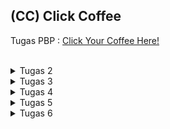 ## (CC) Click Coffee
Tugas PBP : [Click Your Coffee Here!](http://nashwa-ghania-coffeeshop.pbp.cs.ui.ac.id/)
<br>
<br>

<details>
<summary>Tugas 2</summary>

#### Langkah Pengimplementasian

1. **Membuat sebuah proyek Django baru.**<br>
   Membuat folder baru kemudian menjalankan virtual environment di dalamnya. Kemudian menginstall beberapa requirements yang dibutuhkan. Selanjutnya menjalankan perintah `django-admin startproject [nama_proyek]` untuk membuat direktori dasar dari proyek Django.

2. **Membuat aplikasi dengan nama main pada proyek tersebut.**<br>
   Menjalankan perintah `python manage.py startapp main` untuk membuat aplikasi main.

3. **Melakukan routing pada proyek agar dapat menjalankan aplikasi main.**<br>
   Menambahkan rute yang diinginkan pada urls.py proyek untuk mengarahkan request ke aplikasi "main". 

4. **Membuat model pada aplikasi main dengan nama Product.**<br>
   Menambahkan model dengan atribut _name, price, description, time_, dan _stock_. Kemudian, memigrasikan model agar setiap perubahan dapat dilacak.

5. **Membuat sebuah fungsi pada views.py untuk dikembalikan ke dalam sebuah template HTML.**<br>
   Menambahkan fungsi frontpage di views.py untuk merender template HTML dan products yang ada. 

6. **Membuat sebuah routing pada urls.py aplikasi main.**<br>
   Menambahkan rute yang diinginkan pada urls.py main untuk memetakan fungsi yang telah dibuat pada views.py.

7. **Melakukan deployment ke PWS.**<br>
   Membuat proyek baru di PWS kemudian menambahkan URL deployment pada ALLOWED_HOST dalam settings.py. Selanjutnya menjalankan perintah push ke PWS.

8. **Membuat sebuah README.md.**<br>
   Membuat file README.md yang berisi tautan menuju aplikasi PWS dan beberapa jawaban dari pertanyaan.

#### Alur Django
<img width="491" alt="Screenshot 2024-09-10 at 23 05 38" src="https://github.com/user-attachments/assets/6d51b7bd-6f33-412d-8e9a-af292e41a086">

Request client pertama kali diproses oleh **urls.py**, yang mencocokkan URL dengan fungsi view di **views.py**. Di dalam **views.py**, logika dijalankan dan jika data dari database diperlukan, fungsi view memanggil model di **models.py**. Setelah data diperoleh, view menyiapkan template HTML dengan data tersebut, lalu merendernya. Hasilnya berupa halaman web atau respon JSON yang dikirim kembali ke browser client. 

#### Fungsi Git

1. Riwayat Perubahan Lengkap. Git dapat melacak setiap perubahan yang dilakukan pada setiap file, termasuk mencatat siapa yang membuat perubahan dan kapan perubahan itu dilakukan.<br>
2. Branching dan Merging. Dengan git, sebuah proyek dapat dikerjakan dengan banyak orang. Meskipun bekerja sendiri-sendiri, pengguna dapat mengerjakan bagian yang berbeda secara terpisah dengan cara membuat “branch”. Nantinya, pengguna dapat menggabungkan kembali bagian-bagian yang terpisah ini dengan fitur “merge”. <br>
3. Open Source. Git adalah tools yang bersifat open source sehingga dapat digunakan untuk membuat perangkat lunak secara open source. <br>
4. Backup. Git dapat menjadi backup jika terjadi kesalahan atau masalah dalam mengembangkan versi terbaru, Git dapat mengembalikan ke dalam versi sebelumnya. <br>

#### Mengapa Django dijadikan permulaan pembelajaran pengembangan perangkat lunak?

Django menggunakan arsitektur Model-View-Template (MVT) yang membantu untuk memahami pemisahan logika aplikasi, data, dan tampilan dengan baik. Django juga menyediakan banyak fitur yang dapat digunakan langsung, seperti autentikasi pengguna, URL routing, ORM (Object-Relational Mapping), dan lainnya. Ini memudahkan pemula karena mereka tidak perlu membangun semuanya dari nol.

#### Mengapa model pada Django disebut ORM?

Model Django disebut ORM karena memungkinkan untuk berinteraksi dengan database menggunakan Python, tanpa menulis query SQL langsung. Django ORM secara otomatis mengonversi model Python menjadi tabel database, menjadikan proses pengelolaan data lebih mudah dan mengurangi kemungkinan kesalahan dalam penulisan query SQL manual.
</details>

<details>
<summary>Tugas 3</summary>

#### Jelaskan mengapa kita memerlukan data delivery dalam pengimplementasian sebuah platform?<br>
Data delivery sangat diperlukan dalam pengimplementasian sebuah platform karena ia memastikan data yang diperlukan oleh aplikasi dapat dikirim dan diterima dengan tepat dan efisien antara server dan client. Tanpa sistem data delivery yang baik, data dapat rusak atau bahkan hilang. Proses data delivery mencakup pengiriman data secara real-time, pengelolaan bandwidth, serta jaminan keamanan data, sehingga pengguna mendapatkan akses yang stabil dan dapat mendapatkan informasi dan fitur yang mereka butuhkan.<br>

#### Menurutmu, mana yang lebih baik antara XML dan JSON? Mengapa JSON lebih populer dibandingkan XML?<br>
Menurut saya, JSON lebih baik dibandingkan XML karena beberapa alasan. JSON menggunakan sintaks yang lebih sederhana untuk menyimpan dan bertukar data, sehingga lebih mudah digunakan. Untuk aplikasi AJAX, JSON lebih cepat dan lebih mudah dikelola daripada XML. Prosesnya juga lebih efisien, di mana JSON dapat diparsing menggunakan `JSON.parse()` dari sebuah string JSON, sedangkan XML memerlukan DOM untuk mengambil nilai dari dokumen XML. Karena kemudahan dan kecepatan JSON ini, ia sering dipilih sebagai alternatif yang lebih baik daripada XML dalam pengembangan aplikasi.<br>

#### Jelaskan fungsi dari method is_valid() pada form Django dan mengapa kita membutuhkan method tersebut?<br>
Method is_valid() pada form berfungsi untuk memeriksa apakah data yang dikirimkan melalui form sesuai dengan syarat-syarat yang sudah ditentukan. Method ini penting untuk memastikan bahwa data yang diterima aman dan sesuai sebelum diproses lebih lanjut.<br>

#### Mengapa kita membutuhkan csrf_token saat membuat form di Django? Apa yang dapat terjadi jika kita tidak menambahkan csrf_token pada form Django? Bagaimana hal tersebut dapat dimanfaatkan oleh penyerang?<br>
Peran csrf_token adalah untuk melindungi aplikasi dari serangan Cross-Site Request Forgery (CSRF). Tanpa token ini, form yang dikirimkan dapat dieksploitasi oleh penyerang untuk membuat permintaan berbahaya menggunakan kredensial pengguna yang sah. Token CSRF memastikan bahwa setiap permintaan POST berasal dari sumber yang valid dan bukan dari situs jahat. Tanpa csrf_token, aplikasi menjadi rentan terhadap serangan yang dapat mengubah data atau mengakses informasi pengguna secara tidak sah.<br>

#### Jelaskan bagaimana cara kamu mengimplementasikan checklist di atas secara step-by-step (bukan hanya sekadar mengikuti tutorial).
1. **Membuat input form untuk menambahkan objek model pada app sebelumnya.**<br>
Membuat file forms.py untuk membuat class ProductEntryForm.Kemudian menambahkan method create_product_entry beserta validasinya di views.py. Lalu membuat file HTML baru yang berisi tampilan untuk form.

2. **Tambahkan 4 fungsi views baru untuk melihat objek yang sudah ditambahkan dalam format XML, JSON, XML by ID, dan JSON by ID.**<br>
Mengimport HttpResponse dan serializers di views.py dan membuat method show_xml, show_json, show_xml_by_id, dan show_json_by_id. Untuk show by id perlu menggunakan objects.filter(pk=id) agar dapat mengembalikan object sesuai dengan id yang diinginkan.

3. **Membuat routing URL untuk masing-masing views yang telah ditambahkan pada poin 2.**<br>
Menambahkan rute URL pada urls.py. Untuk method show by id perlu tambahan `/<str:id>/` pada path urlpatterns.

#### Mengakses keempat URL di poin 2 menggunakan Postman, membuat screenshot dari hasil akses URL pada Postman, dan menambahkannya ke dalam README.md.
<img width="490" alt="Screenshot 2024-09-15 at 00 22 28" src="https://github.com/user-attachments/assets/d8b8060e-2def-4f1b-af39-11d03f971ec9">
<img width="490" alt="Screenshot 2024-09-15 at 00 22 16" src="https://github.com/user-attachments/assets/27da225f-eb9a-431b-85d5-be525930ff8a">
<img width="490" alt="Screenshot 2024-09-15 at 00 21 53" src="https://github.com/user-attachments/assets/3c644b5b-d83a-4053-ad11-16f154eec32c">
<img width="490" alt="Screenshot 2024-09-15 at 00 21 53" src="https://github.com/user-attachments/assets/af83bcb0-16fe-4d91-af9b-538d697490b3">
</details>

<details>
<summary>Tugas 4</summary>

#### Apa perbedaan antara HttpResponseRedirect() dan redirect()?<br>
HttpResponseRedirect() mengarahkan pengguna ke URL yang spesifik, sedangkan redirect() lebih fleksibel karena dapat menerima URL, nama view, atau objek model dan mengarahkannya secara otomatis.<br>

#### Jelaskan cara kerja penghubungan model Product dengan User!<br>
Untuk menghubungkan model Product dengan User biasanya memakai relasi ForeignKey. ForeignKey dapat merepresentasikan hubungan Many-to-One yang menunjukkan bahwa setiap produk dimiliki oleh satu pengguna, dan pengguna dapat memiliki banyak produk.<br>

#### Apa perbedaan antara authentication dan authorization, apakah yang dilakukan saat pengguna login? Jelaskan bagaimana Django mengimplementasikan kedua konsep tersebut.<br>
Authentication adalah proses memverifikasi identitas pengguna. Saat login, sistem akan melakukan verifikasi pengguna yang diizinkan untuk masuk ke sistem. Sedangkan authorization, akan menentukan hak akses pengguna setelah terotentikasi. Django menggunakan fungsi authenticate() untuk memverifikasi identitas pengguna, dan login() untuk mencatat pengguna sebagai terautentikasi. Django juga menggunakan izin untuk mengatur otorisasi. Kita bisa mengatur izin pada model dengan dekorator seperti @login_required.<br>

#### Bagaimana Django mengingat pengguna yang telah login? Jelaskan kegunaan lain dari cookies dan apakah semua cookies aman digunakan?<br>
Django menggunakan session ID dan cookies. Saat pengguna login, session ID akan disimpan. Kegunaan lain dari cookies yaitu dapat menyimpan preferensi pengguna, dapat menyimpan data sementara, dan juga dapat melacak aktivitas pengguna di situs untuk keperluan analisis. Tidak semua cookies aman digunakan, ada kasus dimana cookies berisi informasi sensitif seperti password namun tidak dienkripsi sehingga cookies ini memiliki kemungkinan untuk bisa diakses melalui JavaScript oleh pihak ketiga.<br>

#### Jelaskan bagaimana cara kamu mengimplementasikan checklist di atas secara step-by-step.
**Mengimplementasikan fungsi registrasi, login, dan logout.**<br> 
1. Membuat login html dan sign up html dengan form dan methodnya adalah post.
2. Membuat fungsi signup pada views.py yang memanggil UserCreationForm() dan menyimpan form lalu akan pindah ke page login.
3. Membuat fungsi user_login yang memanggil AuthenticationForm(data=request.POST) dan akan men-get user kemudian akan menyimpan cookie dan mengarahkan user ke frontpage.
4. Membuat fungsi logout_user yang akan mengarahkan ke page login dan menghapus cookie sebelumnya.
5. Mengimport semua fungsi views lalu membuat path dari setiap fungsi.

**Membuat dua akun pengguna dengan masing-masing tiga dummy data.**<br>
Melakukan registrasi 2 akun pada page signup/ kemudian login dan menambahkan 3 data pada page create-product-entry/ untuk kedua akun.<br>

**Menghubungkan model Product dengan User.**<br>
Menambahkan kode `user = models.ForeignKey(User, on_delete=models.CASCADE)` dalam class Product di models.py<br>

**Menampilkan detail informasi pengguna yang sedang logged in seperti username dan menerapkan cookies seperti last login pada halaman utama aplikasi.**<br>
Membuat context_processor yg mereturn current_user dan last_login untuk passing current_user dan last_login ke base.html yang berada di luar folder main.<br>

**Menjawab beberapa pertanyaan berikut pada README.md**<br>
Memodifikasi README.md yang sudah dibuat sebelumnya.
</details>

<details>
<summary>Tugas 5</summary>

#### Jika terdapat beberapa CSS selector untuk suatu elemen HTML, jelaskan urutan prioritas pengambilan CSS selector tersebut!<br>
1. Inline styles = CSS ditulis langsung di dalam atribut style pada suatu elemen HTML. contohnya `<p style="color: white;">Tes</p>`.
2. ID selectors = menggunakan tanda # diikuti dengan nilai ID elemen.
3. Classes selector = menggunakan tanda . diikuti dengan nama class. 
4. Element selector = menggunakan nama elemen HTML seperti div, p, atau h1 sebagai selector.

Urutan prioritasnya adalah dari inline styles, ID selectors, classes selector, kemudian element selector.<br>

#### Mengapa responsive design menjadi konsep yang penting dalam pengembangan aplikasi web? Berikan contoh aplikasi yang sudah dan belum menerapkan responsive design!<br>
Responsive design penting karena memastikan situs web atau aplikasi bisa terlihat dan berfungsi dengan baik di berbagai perangkat, seperti smartphone, tablet, dan desktop. Ini menjadi konsep yang penting karena banyak orang yang sekarang mengakses internet melalui smartphone. Salah satu contoh aplikasi web yang sudan menerapkan responsive design adalah Google. Google bisa diakses dari perangkat manapun dan tetap nyaman untuk digunakan. Sebaliknya, salah satu contoh aplikasi web yang belum responsive adalah Siak NG.<br>

#### Jelaskan perbedaan antara margin, border, dan padding, serta cara untuk mengimplementasikan ketiga hal tersebut!<br>
**Margin** adalah ruang kosong di luar elemen yang memisahkannya dari elemen lain dan berfungsi untuk mengontrol jarak antar elemen.
**Border** adalah garis yang mengelilingi elemen di luar padding namun tetap berada di dalam margin dan bisa diatur tebal dan warnanya. 
**Padding** adalah ruang di dalam elemen yang berada di antara konten elemen dan border dan digunakan untuk memberi jarak konten dari tepi elemen. 
Contoh impelementasinya adalah :
```
.element {
  margin: 20px;
  border: 2px solid black;
  padding: 15px;
}
```

#### Jelaskan konsep flex box dan grid layout beserta kegunaannya!<br>
**Flexbox** berfokus pada penyusunan elemen secara linier yaitu secara horizontal atau vertikal. Ini berguna untuk membuat tata letak yang responsif. Contohnya, flexbox sering digunakan untuk mengatur navigasi bar atau card yang fleksibel berdasarkan ukuran layar. 

**Grid Layout** memberikan kontrol untuk mengatur elemen dalam bentuk baris dan kolom. Ini berguna untuk membuat desain yang lebih kompleks, seperti halaman dengan banyak layout seperti feeds IG. Grid membantu kita mengatur elemen-elemen dengan rapi dan terstruktur.

#### Jelaskan bagaimana cara kamu mengimplementasikan checklist di atas secara step-by-step!<br>
**Implementasikan fungsi untuk menghapus dan mengedit product.**<br>
Menambahkan fungsi edit_product dan delete_product berdasarkan id ke dalam views.py. Kemudian, menambahkan path dari kedua fungis tersebut ke dalam urls.py

**Kustomisasi desain pada template HTML.**<br>
1. Menggunakan tailwind untuk memberi style pada login, sigup, addproduct, dan editproduct.

2. Membuat card_product.html yang berisi tampilan card info dari product product yang ada dan juga mempunyai button untuk mengedit dan menghapus product. Lalu memanggil card_product itu di main.html menggunakan include.

3. Membuat folder static/image untuk menyimpan gambar. Kemudian menambahkan image tersebut ke main.html untuk menampilkan gambar jika belum ada data product yang tersimpan.

4. Menambahkan konfigurasi file static dengan cara menambahkan `whitenoise.middleware.WhiteNoiseMiddleware` ke middleware, lalu menambahkan STATICFILES_DIRS dan juga STATIC_ROOT.

5. Membuat responsive navbar pada base.html di folder templates menggunakan tailwind dan mengimplementasikan dropdown untuk pengguna yang sedang login dengan penanganan interaksi menggunakan JavaScript, termasuk menampilkan dan menyembunyikan menu dropdown dan menu mobile. 

**Menjawab beberapa pertanyaan berikut pada README.md**<br>
Memodifikasi README.md yang sudah dibuat sebelumnya.
</details>

<details>
<summary>Tugas 6</summary>

#### Jelaskan manfaat dari penggunaan JavaScript dalam pengembangan aplikasi web!<br>
JavaScript memiliki peran penting dalam pengembangan aplikasi web modern karena memberikan manfaat seperti interaktivitas, manipulasi DOM, dan pengolahan data. Dengan JavaScript, kita dapat membuat elemen halaman web yang responsif terhadap interaksi pengguna, seperti klik, hover, dan input. JavaScript juga bisa menggunakan fitur fetch sehingga dapat mengambil data dari server tanpa perlu memuat ulang halaman serta bisa melakukan validasi formulir dan mengolah data input pengguna.

#### Jelaskan fungsi dari penggunaan await ketika kita menggunakan fetch()! Apa yang akan terjadi jika kita tidak menggunakan await?<br>
Keyword await digunakan untuk menunggu response yang dikembalikan oleh fetch() sebelum melanjutkan eksekusi kode selanjutnya sehingga memungkinkan pemanggilan data secara asinkron.

Jika tidak menggunakan await, kode akan terus berjalan tanpa menunggu response dari fetch(). Ini berarti bahwa bagian kode yang bergantung pada hasil dari fetch() mungkin akan dieksekusi sebelum response tersedia sehingga dapat menyebabkan error atau hasil yang tidak diinginkan.

####  Mengapa kita perlu menggunakan decorator csrf_exempt pada view yang akan digunakan untuk AJAX POST?<br>
Ketika melakukan permintaan AJAX POST, token CSRF biasanya disertakan dalam header sebagai bagian dari data form. Jika token CSRF tidak disertakan dalam permintaan AJAX, Django secara otomatis akan menolak permintaan tersebut sebagai bagian dari mekanisme keamanannya. 

Alasan kenapa kita memerlukan decorator csrf_exempt adalah karena pada fungsi create-ajax, telah dilakukan autentikasi dan kita yakin bahwa permintaan tersebut valid. Oleh karena itu, kita dapat memutuskan untuk tidak memerlukan token CSRF untuk operasi tersebut. Dekorator `@csrf_exempt` digunakan untuk menonaktifkan pengecekan token CSRF pada view tersebut.

#### Pada tutorial PBP minggu ini, pembersihan data input pengguna dilakukan di belakang (backend) juga. Mengapa hal tersebut tidak dilakukan di frontend saja?<br>
Pembersihan data input pengguna juga penting dilakukan di backend karena kita perlu memastikan bahwa semua data yang diterima dari pengguna telah diperiksa dan dibersihkan sebelum disimpan atau diproses lebih lanjut. Ini membantu mencegah serangan seperti Cross-Site Scripting (XSS), yang bisa merusak data atau membahayakan pengguna. Dengan kata lain, pembersihan di backend menambah lapisan perlindungan ekstra untuk aplikasi kita.

Selain itu, pembersihan data di backend memastikan konsistensi dalam penanganan data. Ini mengurangi kemungkinan kesalahan yang mungkin terjadi jika hanya mengandalkan pembersihan di frontend dan memastikan bahwa hanya data yang valid dan aman yang akan diproses oleh sistem.

#### Jelaskan bagaimana cara kamu mengimplementasikan checklist di atas secara step-by-step!<br>
1. **Ubahlah kode cards data product agar dapat mendukung AJAX GET.**<br>
Mengubah kode tampilan product card untuk memungkinkan data diambil secara asinkronus menggunakan AJAX. Dengan ini, data yang ditampilkan pada kartu akan berasal dari permintaan GET AJAX, bukan dari rendering server langsung.

2. **Lakukan pengambilan data product menggunakan AJAX GET. Pastikan bahwa data yang diambil hanyalah data milik pengguna yang logged-in.**<br>
Membuat fungsi JavaScript untuk mengirim permintaan AJAX GET dan memfilter data sehingga hanya mengambil product yang dimiliki pengguna yang sedang login.
```
async function getProduct() {
   return fetch("{% url 'main:show_json' %}").then((res) => res.json())
}
```

3. **Buatlah sebuah tombol yang membuka sebuah modal dengan form untuk menambahkan product.**<br>
Membuat sebuah tombol yang akan membuka modal dialog dengan kode `onclick="showModal();"`. Di dalam modal tersebut, tersedia form untuk memasukkan product baru yang ingin ditambahkan pengguna.

4. **Buatlah fungsi view baru untuk menambahkan product baru ke dalam basis data.**<br>
Membuat fungsi create-ajax yang sudah ada strip tag dengan method POST dan mereturn HttpResponse(status=201) jika berhasil.

5. **Buatlah path /create-ajax/ yang mengarah ke fungsi view yang baru kamu buat.**<br>
Menambahkan path /create-ajax/ di urls.py yang akan mengarahkan ke view untuk menambahkan product by ajax.

6. **Hubungkan form yang telah kamu buat di dalam modal kamu ke path /create-ajax/.**<br>
Menambahkan kode ke fungsi addProduct():
```
fetch("{% url 'main:create_ajax' %}", {
   method: "POST",
   body: new FormData(document.querySelector('#productForm')),
})
```

7. **Lakukan refresh pada halaman utama secara asinkronus untuk menampilkan daftar product terbaru tanpa reload halaman utama secara keseluruhan.**<br>
Membuat fungsi refreshProducts() untuk merefresh halaman, lalu fungsi ini dimasukkan ke fungsi addProduct() sehingga setiap kali tombol submit, produk baru ditambahkan dans halaman akan di-refresh secara asinkronus.
</details>